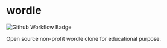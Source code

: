 # wordle

![Github Workflow Badge](https://github.com/isha-11/wordle/actions/workflows/workflow.yml/badge.svg)

Open source non-profit wordle clone for educational purpose.
